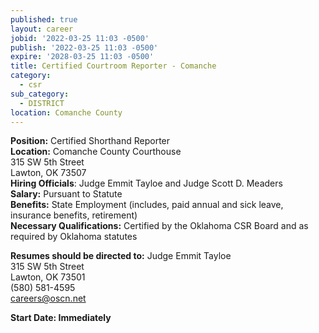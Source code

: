 ```yaml
---
published: true
layout: career
jobid: '2022-03-25 11:03 -0500'
publish: '2022-03-25 11:03 -0500'
expire: '2028-03-25 11:03 -0500'
title: Certified Courtroom Reporter - Comanche
category:
  - csr
sub_category:
  - DISTRICT
location: Comanche County
---
```

**Position:** Certified Shorthand Reporter  
**Location:** Comanche County Courthouse  
315 SW 5th Street  
Lawton, OK 73507  
**Hiring Officials**: Judge Emmit Tayloe and Judge Scott D. Meaders    
**Salary:** Pursuant to Statute  
**Benefits:** State Employment (includes, paid annual and sick leave, insurance benefits, retirement)  
**Necessary Qualifications:** Certified by the Oklahoma CSR Board and as required by Oklahoma statutes

**Resumes should be directed to:** Judge Emmit Tayloe   
315 SW 5th Street  
Lawton, OK 73501  
(580) 581-4595  
[careers@oscn.net](mailto:careers@oscn.net?subject=bryan-county-reporter)

**Start Date:  Immediately**
